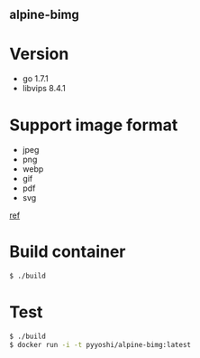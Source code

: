 alpine-bimg
-----------

# Version

- go 1.7.1
- libvips 8.4.1

# Support image format

- jpeg
- png
- webp
- gif
- pdf
- svg

[ref](https://github.com/h2non/bimg/blob/6b76a336738018b21e3e2e3406a37509e730d160/type_test.go#L34)

# Build container

```bash
$ ./build
```

# Test

```bash
$ ./build
$ docker run -i -t pyyoshi/alpine-bimg:latest
```
